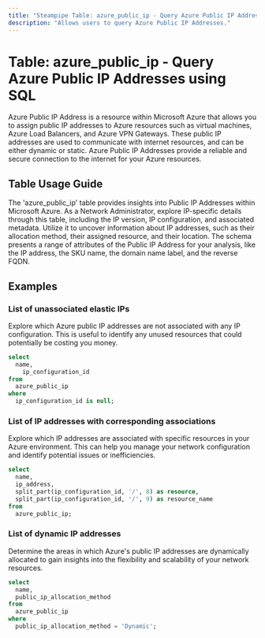 ```yaml
---
title: "Steampipe Table: azure_public_ip - Query Azure Public IP Addresses using SQL"
description: "Allows users to query Azure Public IP Addresses."
---
```


# Table: azure_public_ip - Query Azure Public IP Addresses using SQL

Azure Public IP Address is a resource within Microsoft Azure that allows you to assign public IP addresses to Azure resources such as virtual machines, Azure Load Balancers, and Azure VPN Gateways. These public IP addresses are used to communicate with internet resources, and can be either dynamic or static. Azure Public IP Addresses provide a reliable and secure connection to the internet for your Azure resources.

## Table Usage Guide

The 'azure_public_ip' table provides insights into Public IP Addresses within Microsoft Azure. As a Network Administrator, explore IP-specific details through this table, including the IP version, IP configuration, and associated metadata. Utilize it to uncover information about IP addresses, such as their allocation method, their assigned resource, and their location. The schema presents a range of attributes of the Public IP Address for your analysis, like the IP address, the SKU name, the domain name label, and the reverse FQDN.

## Examples

### List of unassociated elastic IPs
Explore which Azure public IP addresses are not associated with any IP configuration. This is useful to identify any unused resources that could potentially be costing you money.

```sql
select
  name,
	ip_configuration_id
from
  azure_public_ip
where
  ip_configuration_id is null;
```

### List of IP addresses with corresponding associations
Explore which IP addresses are associated with specific resources in your Azure environment. This can help you manage your network configuration and identify potential issues or inefficiencies.

```sql
select
  name,
  ip_address,
  split_part(ip_configuration_id, '/', 8) as resource,
  split_part(ip_configuration_id, '/', 9) as resource_name
from
  azure_public_ip;
```

### List of dynamic IP addresses
Determine the areas in which Azure's public IP addresses are dynamically allocated to gain insights into the flexibility and scalability of your network resources.

```sql
select
  name,
  public_ip_allocation_method
from
  azure_public_ip
where
  public_ip_allocation_method = 'Dynamic';
```